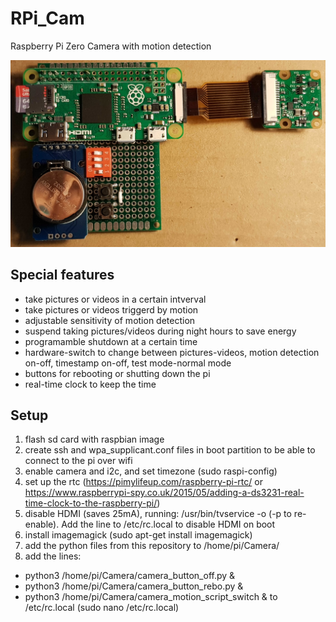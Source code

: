 # RPi_Cam
Raspberry Pi Zero Camera with motion detection

![RPi_Cam](RPi_Cam.jpg)

## Special features
* take pictures or videos in a certain intverval
* take pictures or videos triggerd by motion
* adjustable sensitivity of motion detection
* suspend taking pictures/videos during night hours to save energy
* programamble shutdown at a certain time
* hardware-switch to change between pictures-videos, motion detection on-off, timestamp on-off, test mode-normal mode
* buttons for rebooting or shutting down the pi
* real-time clock to keep the time 

## Setup
1. flash sd card with raspbian image
2. create ssh and wpa_supplicant.conf files in boot partition to be able to connect to the pi over wifi
3. enable camera and i2c, and set timezone (sudo raspi-config)
4. set up the rtc (https://pimylifeup.com/raspberry-pi-rtc/ or https://www.raspberrypi-spy.co.uk/2015/05/adding-a-ds3231-real-time-clock-to-the-raspberry-pi/)
5. disable HDMI (saves 25mA), running: /usr/bin/tvservice -o (-p to re-enable). Add the line to /etc/rc.local to disable HDMI on boot
6. install imagemagick (sudo apt-get install imagemagick)
7. add the python files from this repository to /home/pi/Camera/
8. add the lines:
  * python3 /home/pi/Camera/camera_button_off.py &
  * python3 /home/pi/Camera/camera_button_rebo.py &
  * python3 /home/pi/Camera/camera_motion_script_switch &
to /etc/rc.local (sudo nano /etc/rc.local)

